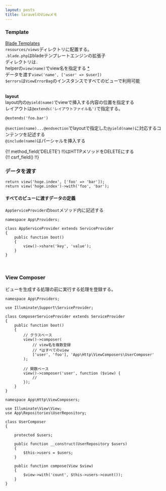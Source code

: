 ```yaml
---
layout: posts
title: laravelのViewメモ 
---
```

### Template
[Blade Templates](https://laravel.com/docs/5.2/blade)  
`resources/views`ディレクトリに配置する。  
`.blade.php`はbladeテンプレートエンジンの拡張子  
ディレクトリは`.`  
helperの`view(name)`でview名を指定する [*](https://laravel.com/docs/5.2/views)  
データを渡す`view('name', ['user' => $user])`  
`$errors`は`ViewErrorBag`のインスタンスですべてのビューで利用可能  
<br>

**layout**  
layout内の`@yield(name)`でviewで挿入する内容の位置を指定する  
レイアウトは`@extends('レイアウトファイル名')`で指定する。  

```
@extends('foo.bar')
```

`@section(name)...@endsection`でlayoutで指定した`@yield(name)`に対応するコンテンツを記述する  
`@include(name)`はパーシャルを挿入する  


{\!\! method_field('DELETE') \!\!}はHTTPメソッドをDELETEにする  
{\!\! csrf_field() \!\!}
<br>

### データを渡す

```
return view('hoge.index', ['foo' => 'bar']);
return view('hoge.index')->with('foo', 'bar');
```

#### すべてのビューに渡すデータの定義
`AppServiceProvider`の`boot`メソッド内に記述する  

```
namespace App\Providers;

class AppServiceProvider extends ServiceProvider
{
    public function boot()
    {
        view()->share('key', 'value');
    }
}
```
<br>

### View Composer
ビューを生成する処理の前に実行する処理を登録する。   

```
namespace App\Providers;

use Illuminate\Support\ServiceProvider;

class ComposerServiceProvider extends ServiceProvider
{
    public function boot()
    {
        // クラスベース
        view()->composer(
            // view名を複数登録
            // *はすべてのview
            ['user', 'foo'], 'App\Http\ViewComposers\UserComposer'
        );

        // 関数ベース
        view()->composer('user', function ($view) {
            //
        });
    }
}
```

```
namespace App\Http\ViewComposers;

use Illuminate\View\View;
use App\Repositories\UserRepository;

class UserComposer
{

    protected $users;

    public function __construct(UserRepository $users)
    {
        $this->users = $users;
    }

    public function compose(View $view)
    {
        $view->with('count', $this->users->count());
    }
}
```
<br>



















